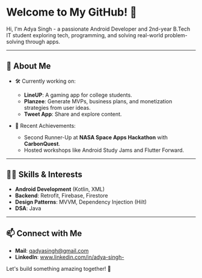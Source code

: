 <!--
**Adya-04/Adya-04** is a ✨ _special_ ✨ repository because its `README.md` (this file) appears on your GitHub profile.

Here are some ideas to get you started:

- 🔭 I’m currently working on ...
- 🌱 I’m currently learning ...
- 👯 I’m looking to collaborate on ...
- 🤔 I’m looking for help with ...
- 💬 Ask me about ...
- 📫 How to reach me: ...
- 😄 Pronouns: ...
- ⚡ Fun fact: ...
-->

# Welcome to My GitHub! 👋

Hi, I'm Adya Singh - a passionate Android Developer and 2nd-year B.Tech IT student exploring tech, programming, and solving real-world problem-solving through apps.

---

## 🚀 About Me
- 🛠 Currently working on:
  - **LineUP**: A gaming app for college students.  
  - **Planzee**: Generate MVPs, business plans, and monetization strategies from user ideas.  
  - **Tweet App**: Share and explore content. 

- 🌟 Recent Achievements:  
  - Second Runner-Up at **NASA Space Apps Hackathon** with **CarbonQuest**.  
  - Hosted workshops like Android Study Jams and Flutter Forward.

---

## 🧑‍💻 Skills & Interests
- **Android Development** (Kotlin, XML)
- **Backend**: Retrofit, Firebase, Firestore 
- **Design Patterns**: MVVM, Dependency Injection (Hilt)
- **DSA**: Java

---

## 📫 Connect with Me
- **Mail**: qadyasingh@gmail.com
- **LinkedIn**: www.linkedin.com/in/adya-singh- 

Let's build something amazing together! 🚀

